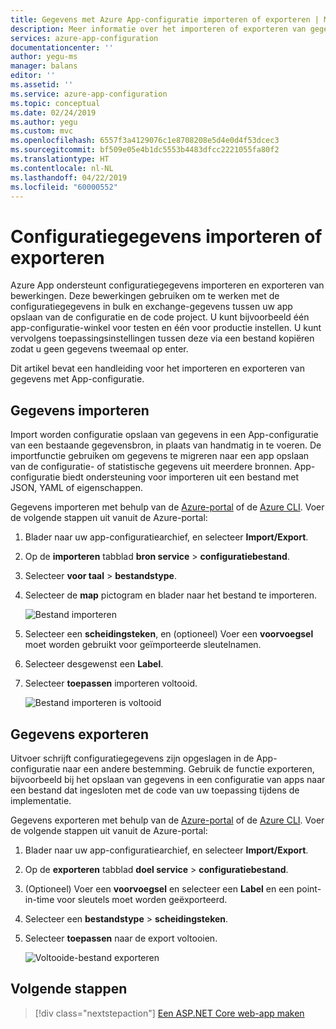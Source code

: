 ```yaml
---
title: Gegevens met Azure App-configuratie importeren of exporteren | Microsoft Docs
description: Meer informatie over het importeren of exporteren van gegevens naar of van Azure App-configuratie
services: azure-app-configuration
documentationcenter: ''
author: yegu-ms
manager: balans
editor: ''
ms.assetid: ''
ms.service: azure-app-configuration
ms.topic: conceptual
ms.date: 02/24/2019
ms.author: yegu
ms.custom: mvc
ms.openlocfilehash: 6557f3a4129076c1e8708208e5d4e0d4f53dcec3
ms.sourcegitcommit: bf509e05e4b1dc5553b4483dfcc2221055fa80f2
ms.translationtype: HT
ms.contentlocale: nl-NL
ms.lasthandoff: 04/22/2019
ms.locfileid: "60000552"
---
```

# <a name="import-or-export-configuration-data"></a>Configuratiegegevens importeren of exporteren

Azure App ondersteunt configuratiegegevens importeren en exporteren van bewerkingen. Deze bewerkingen gebruiken om te werken met de configuratiegegevens in bulk en exchange-gegevens tussen uw app opslaan van de configuratie en de code project. U kunt bijvoorbeeld één app-configuratie-winkel voor testen en één voor productie instellen. U kunt vervolgens toepassingsinstellingen tussen deze via een bestand kopiëren zodat u geen gegevens tweemaal op enter.

Dit artikel bevat een handleiding voor het importeren en exporteren van gegevens met App-configuratie.

## <a name="import-data"></a>Gegevens importeren

Import worden configuratie opslaan van gegevens in een App-configuratie van een bestaande gegevensbron, in plaats van handmatig in te voeren. De importfunctie gebruiken om gegevens te migreren naar een app opslaan van de configuratie- of statistische gegevens uit meerdere bronnen. App-configuratie biedt ondersteuning voor importeren uit een bestand met JSON, YAML of eigenschappen.

Gegevens importeren met behulp van de [Azure-portal](https://aka.ms/azconfig/portal) of de [Azure CLI](./scripts/cli-import.md). Voer de volgende stappen uit vanuit de Azure-portal:

1. Blader naar uw app-configuratiearchief, en selecteer **Import/Export**.

2. Op de **importeren** tabblad **bron service** > **configuratiebestand**.

3. Selecteer **voor taal** > **bestandstype**.

4. Selecteer de **map** pictogram en blader naar het bestand te importeren.

    ![Bestand importeren](./media/import-file.png)

5. Selecteer een **scheidingsteken**, en (optioneel) Voer een **voorvoegsel** moet worden gebruikt voor geïmporteerde sleutelnamen.

6. Selecteer desgewenst een **Label**.

7. Selecteer **toepassen** importeren voltooid.

    ![Bestand importeren is voltooid](./media/import-file-complete.png)

## <a name="export-data"></a>Gegevens exporteren

Uitvoer schrijft configuratiegegevens zijn opgeslagen in de App-configuratie naar een andere bestemming. Gebruik de functie exporteren, bijvoorbeeld bij het opslaan van gegevens in een configuratie van apps naar een bestand dat ingesloten met de code van uw toepassing tijdens de implementatie.

Gegevens exporteren met behulp van de [Azure-portal](https://aka.ms/azconfig/portal) of de [Azure CLI](./scripts/cli-export.md). Voer de volgende stappen uit vanuit de Azure-portal:

1. Blader naar uw app-configuratiearchief, en selecteer **Import/Export**.

2. Op de **exporteren** tabblad **doel service** > **configuratiebestand**.

3. (Optioneel) Voer een **voorvoegsel** en selecteer een **Label** en een point-in-time voor sleutels moet worden geëxporteerd.

4. Selecteer een **bestandstype** > **scheidingsteken**.

5. Selecteer **toepassen** naar de export voltooien.

    ![Voltooide-bestand exporteren](./media/export-file-complete.png)

## <a name="next-steps"></a>Volgende stappen

> [!div class="nextstepaction"]
> [Een ASP.NET Core web-app maken](./quickstart-aspnet-core-app.md)  
